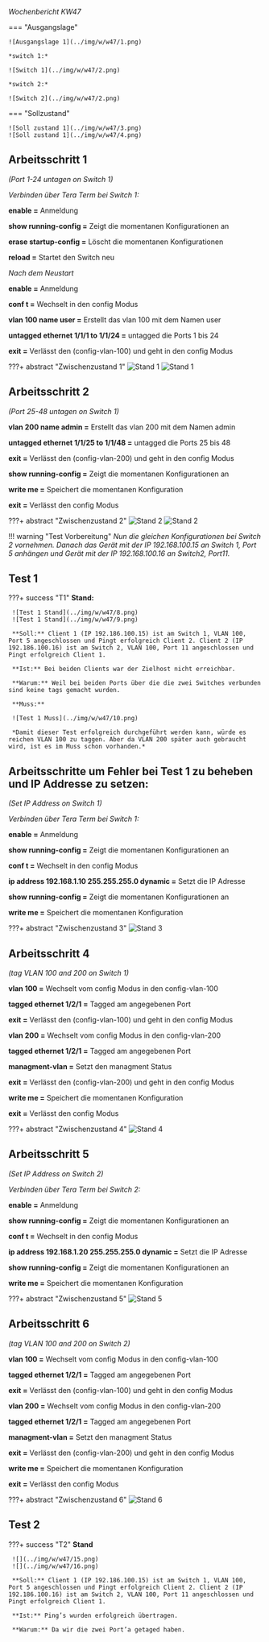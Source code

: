 *Wochenbericht KW47*

=== "Ausgangslage"

    ![Ausgangslage 1](../img/w/w47/1.png)

    *switch 1:*

    ![Switch 1](../img/w/w47/2.png)

    *switch 2:*

    ![Switch 2](../img/w/w47/2.png)

=== "Sollzustand"

    ![Soll zustand 1](../img/w/w47/3.png)
    ![Soll zustand 1](../img/w/w47/4.png)

## Arbeitsschritt 1

*(Port 1-24 untagen on Switch 1)*

*Verbinden über Tera Term bei Switch 1:*

**enable =** Anmeldung

**show running-config =** Zeigt die momentanen Konfigurationen an

**erase startup-config =** Löscht die momentanen Konfigurationen

**reload =** Startet den Switch neu

*Nach dem Neustart*

**enable =** Anmeldung

**conf t =** Wechselt in den config Modus

**vlan 100 name user =** Erstellt das vlan 100 mit dem Namen user

**untagged ethernet 1/1/1 to 1/1/24 =** untagged die Ports 1 bis 24

**exit =** Verlässt den (config-vlan-100) und geht in den config Modus

???+ abstract "Zwischenzustand 1"
     ![Stand 1](../img/w/w47/5.png)
     ![Stand 1](../img/w/w47/6.png)

## Arbeitsschritt 2

*(Port 25-48 untagen on Switch 1)*

**vlan 200 name admin =** Erstellt das vlan 200 mit dem Namen admin

**untagged ethernet 1/1/25 to 1/1/48 =** untagged die Ports 25 bis 48

**exit =** Verlässt den (config-vlan-200) und geht in den config Modus


**show running-config =** Zeigt die momentanen Konfigurationen an

**write me =** Speichert die momentanen Konfiguration

**exit =** Verlässt den config Modus

???+ abstract "Zwischenzustand 2"
     ![Stand 2](../img/w/w47/5.png)
     ![Stand 2](../img/w/w47/7.png)

!!! warning "Test Vorbereitung"
    *Nun die gleichen Konfigurationen bei Switch 2 vornehmen. Danach das Gerät mit der IP 192.168.100.15 an Switch 1, Port 5 anhängen und Gerät mit der IP 192.168.100.16 an Switch2, Port11.*

## Test 1

???+ success "T1"
     **Stand:**

     ![Test 1 Stand](../img/w/w47/8.png)
     ![Test 1 Stand](../img/w/w47/9.png)

     **Soll:** Client 1 (IP 192.186.100.15) ist am Switch 1, VLAN 100, Port 5 angeschlossen und Pingt erfolgreich Client 2. Client 2 (IP 192.186.100.16) ist am Switch 2, VLAN 100, Port 11 angeschlossen und Pingt erfolgreich Client 1.

     **Ist:** Bei beiden Clients war der Zielhost nicht erreichbar.

     **Warum:** Weil bei beiden Ports über die die zwei Switches verbunden sind keine tags gemacht wurden.

     **Muss:**

     ![Test 1 Muss](../img/w/w47/10.png)

     *Damit dieser Test erfolgreich durchgeführt werden kann, würde es reichen VLAN 100 zu taggen. Aber da VLAN 200 später auch gebraucht wird, ist es im Muss schon vorhanden.*

## Arbeitsschritte um Fehler bei Test 1 zu beheben und IP Addresse zu setzen:

*(Set IP Address on Switch 1)*
     
*Verbinden über Tera Term bei Switch 1:*

**enable =** Anmeldung

**show running-config =** Zeigt die momentanen Konfigurationen an

**conf t =** Wechselt in den config Modus

**ip address 192.168.1.10 255.255.255.0 dynamic =** Setzt die IP Adresse

**show running-config =** Zeigt die momentanen Konfigurationen an

**write me =** Speichert die momentanen Konfiguration

???+ abstract "Zwischenzustand 3"
     ![Stand 3](../img/w/w47/11.png)

## Arbeitsschritt 4

*(tag VLAN 100 and 200 on Switch 1)*
     
**vlan 100 =** Wechselt vom config Modus in den config-vlan-100

**tagged ethernet 1/2/1 =** Tagged am angegebenen Port

**exit =** Verlässt den (config-vlan-100) und geht in den config Modus


**vlan 200 =** Wechselt vom config Modus in den config-vlan-200

**tagged ethernet 1/2/1 =** Tagged am angegebenen Port

**managment-vlan =** Setzt den managment Status

**exit =** Verlässt den (config-vlan-200) und geht in den config Modus

**write me =** Speichert die momentanen Konfiguration

**exit =** Verlässt den config Modus

???+ abstract "Zwischenzustand 4"
     ![Stand 4](../img/w/w47/12.png)

## Arbeitsschritt 5

*(Set IP Address on Switch 2)*
     
*Verbinden über Tera Term bei Switch 2:*

**enable =** Anmeldung

**show running-config =** Zeigt die momentanen Konfigurationen an

**conf t =** Wechselt in den config Modus

**ip address 192.168.1.20 255.255.255.0 dynamic =** Setzt die IP Adresse

**show running-config =** Zeigt die momentanen Konfigurationen an

**write me =** Speichert die momentanen Konfiguration

???+ abstract "Zwischenzustand 5"
     ![Stand 5](../img/w/w47/13.png)

## Arbeitsschritt 6

*(tag VLAN 100 and 200 on Switch 2)*
     
**vlan 100 =** Wechselt vom config Modus in den config-vlan-100

**tagged ethernet 1/2/1 =** Tagged am angegebenen Port

**exit =** Verlässt den (config-vlan-100) und geht in den config Modus


**vlan 200 =** Wechselt vom config Modus in den config-vlan-200

**tagged ethernet 1/2/1 =** Tagged am angegebenen Port

**managment-vlan =** Setzt den managment Status

**exit =** Verlässt den (config-vlan-200) und geht in den config Modus

**write me =** Speichert die momentanen Konfiguration

**exit =** Verlässt den config Modus

???+ abstract "Zwischenzustand 6"
     ![Stand 6](../img/w/w47/14.png)

## Test 2

???+ success "T2"
     **Stand**

     ![](../img/w/w47/15.png)
     ![](../img/w/w47/16.png)

     **Soll:** Client 1 (IP 192.186.100.15) ist am Switch 1, VLAN 100, Port 5 angeschlossen und Pingt erfolgreich Client 2. Client 2 (IP 192.186.100.16) ist am Switch 2, VLAN 100, Port 11 angeschlossen und Pingt erfolgreich Client 1.

     **Ist:** Ping’s wurden erfolgreich übertragen.

     **Warum:** Da wir die zwei Port’a getaged haben.
